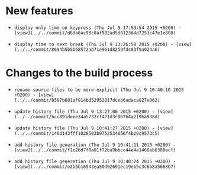 
# New features

-     display only time on keypress (Thu Jul 9 17:53:54 2015 +0200) - [view](../../commit/d69a0ac98c0af982ad5d612364d7253c47e1e808) 
-     display time to next break (Thu Jul 9 13:26:58 2015 +0200) - [view](../../commit/8694b5b5b68572ab71e961d8259fdc83f9a924a6) 

# Changes to the build process

-     rename source files to be more explicit (Thu Jul 9 16:40:10 2015 +0200) - [view](../../commit/b587b681af914bd52952817dceb6adaca027e962) 
-     update history file (Thu Jul 9 13:27:06 2015 +0200) - [view](../../commit/bcc891deee34a5732cf471d3c06764a2196a938d) 
-     update history file (Thu Jul 9 10:41:27 2015 +0200) - [view](../../commit/146d143fff1028503b9752534656f4b29c9573c5) 
-     add history file generation (Thu Jul 9 10:41:11 2015 +0200) - [view](../../commit/f1c26d7f0a01f72ba9bbcc44e4a1466ab6388ecf) 
-     add history file generation (Thu Jul 9 10:40:24 2015 +0200) - [view](../../commit/e2b5b16543ea50d92691ec19eb5c3c6b8a5668b7) 
